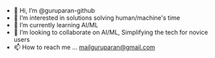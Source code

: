 - 👋 Hi, I’m @guruparan-github
- 👀 I’m interested in solutions solving human/machine's time
- 🌱 I’m currently learning AI/ML
- 💞️ I’m looking to collaborate on AI/ML, Simplifying the tech for novice users
- 📫 How to reach me ... mailguruparan@gmail.com

<!---
guruparan-github/guruparan-github is a ✨ special ✨ repository because its `README.md` (this file) appears on your GitHub profile.
You can click the Preview link to take a look at your changes.
--->

